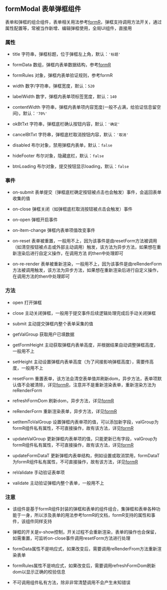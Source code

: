 ## formModal 表单弹框组件
表单和弹框的组合组件，表单相关用法参考[formR](../formR/README.md)，弹框支持调用方法开关，通过属性配置等，常被当作新增、编辑弹框使用，全局UI组件，直接用

### 属性
* title 字符串，弹框标题，位于弹框左上角，默认：`'标题'`

* formData 数组，弹框内表单数据结构，参考[formR](../formR/README.md#属性)

* formRules 对象，弹框内表单验证规则，参考formR

* width 数字/字符串，弹框宽度，默认：`520`

* labelWidth 数字，弹框内表单项标签宽度，默认：`140`

* contentWidth 字符串，弹框内表单项内容宽度(一般不占满，给验证信息留空间)，默认：`'70%'`

* okBtTxt 字符串，弹框底栏确认按钮内容，默认：`'确定'`

* cancelBtTxt 字符串，弹框底栏取消按钮内容，默认：`'取消'`

* disabled 布尔对象，禁用弹框内表单，默认：`false`

* hideFooter 布尔对象，隐藏底栏，默认：`false`

* btnLoading 布尔对象，提交按钮显示loading，默认：`false`

### 事件
* on-submit 表单提交（弹框底栏确定按钮被点击也会触发）事件，会返回表单收集的值

* on-close 弹框关闭（如弹框底栏取消按钮被点击会触发）事件

* on-open 弹框开启事件

* on-item-change 弹框内表单项值改变事件

* on-reset 表单被重置，一般用不上，因为该事件是由resetForm方法被调用（如清空按钮被点击或外部主动调用）触发，该方法为异步方法，如果想在重新渲染后进行自定义操作，在调用方法
的then中处理即可

* on-re-render 表单被重新渲染，一般用不上，因为该事件是由reRenderForm方法被调用触发，该方法为异步方法，如果想在重新渲染后进行自定义操作，
在调用方法的then中处理即可

### 方法
* open 打开弹框

* close 主动关闭弹框，一般用于提交事件后续逻辑处理完成后手动关闭弹框

* submit 主动提交弹框内整个表单采集的值

* getValGroup 获取用户已填数据

* getFormHeight 主动获取弹框内表单高度，并根据结果自动调整弹框高度，一般用不上

* setHeight 主动设置弹框内表单高度（为了间接影响弹框高度），需要传高度，一般用不上

* resetForm 重置表单，该方法会清空表单值并刷新dom，异步方法，表单项默认值不会被清除，详见[formR](../formR/README.md#方法)，注意并不是重新渲染表单，重新渲染方法为 reRenderForm

* refreshFormDom 刷新dom，异步方法，详见[formR](../formR/README.md#方法)

* reRenderForm 重新渲染表单，异步方法，详见[formR](../formR/README.md#方法)

* setItemToValGroup 设置弹框内表单项的值，可以添加新字段，valGroup为formR组件私有属性，不可直接操作，故有该方法，详见[formR](../formR/README.md#方法)

* updateValGroup 更新弹框内表单项的值，只能更新已有字段，valGroup为formR组件私有属性，不可直接操作，故有该方法，详见[formR](../formR/README.md#方法)

* updateFormDataT 更新弹框内表单结构，例如设置或取消禁用，formDataT为formR组件私有属性，不可直接操作，故有该方法，详见[formR](../formR/README.md#方法)

* reValidate 手动验证表单项

* validate 主动验证弹框内整个表单，一般用不上

### 注意
* 该组件是基于formR组件封装的弹框和表单的组件组合，集弹框和表单各种功能于一身，所以涉及表单的用法参考formR的文档，formR支持的属性和事件，该组件同样支持

* 弹框的开关是v-show控制，开关过程不会重新渲染，表单的操作也会保留，如需重置，可监听on-close事件调用resetForm方法进行处理

* formData属性不是响应式，如果改变后，需要调用reRenderFrom方法重新渲染表单

* formRules属性不是响应式，如果改变后，需要调用refreshFormDom刷新dom以显示正确的校验信息

* 不可调用组件私有方法，除非非常清楚调用不会产生未知错误